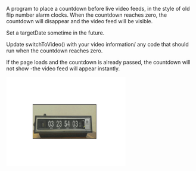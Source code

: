 
A program to place a countdown before live video feeds, in  the style of old flip number alarm clocks. When the countdown reaches zero, the countdown will disappear and the video feed will be visible.

Set a targetDate sometime in the future.

Update switchToVideo() with your video information/ any code that should run when the countdown reaches zero.

If the page loads and the countdown is already passed, the countdown will not show -the video feed will appear instantly.

![Countdown Preview](https://github.com/NickZettel/Countdown/raw/main/preview.gif)
